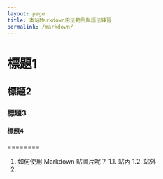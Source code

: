 ```yaml
---
layout: page
title: 本站Markdown用法範例與語法練習
permalink: /markdown/
---
```


# 標題1
## 標題2
### 標題3
#### 標題4

========

1. 如何使用 Markdown 貼圖片呢？
1.1. 站內
1.2. 站外
2. 